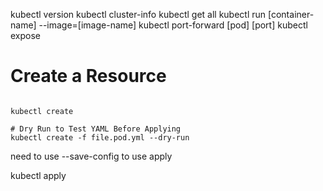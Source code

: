 
kubectl version
kubectl cluster-info
kubectl get all
kubectl run [container-name] --image=[image-name]
kubectl port-forward [pod] [port]
kubectl expose

# Create a Resource
```

kubectl create

# Dry Run to Test YAML Before Applying
kubectl create -f file.pod.yml --dry-run
```
need to use --save-config to use apply


kubectl apply

